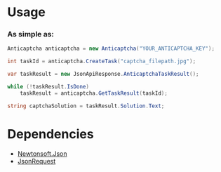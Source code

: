 # Usage
### As simple as:
```cs
Anticaptcha anticaptcha = new Anticaptcha("YOUR_ANTICAPTCHA_KEY");

int taskId = anticaptcha.CreateTask("captcha_filepath.jpg");

var taskResult = new JsonApiResponse.AnticaptchaTaskResult();

while (!taskResult.IsDone)
	taskResult = anticaptcha.GetTaskResult(taskId);

string captchaSolution = taskResult.Solution.Text;
```

# Dependencies
- [Newtonsoft.Json](https://www.newtonsoft.com/)
- [JsonRequest](https://github.com/ademargomes/JsonRequest)